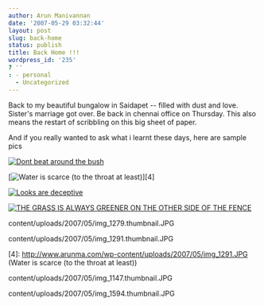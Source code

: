 ```yaml
---
author: Arun Manivannan
date: '2007-05-29 03:32:44'
layout: post
slug: back-home
status: publish
title: Back Home !!!
wordpress_id: '235'
? ''
: - personal
  - Uncategorized
---
```


Back to my beautiful bungalow in Saidapet -- filled with dust and love.
Sister's marriage got over. Be back in chennai office on Thursday. This also
means the restart of scribbling on this big sheet of paper.

And if you really wanted to ask what i learnt these days, here are sample pics

[![Dont beat around the bush][1]][2]

[![Water is scarce (to the throat at least)][3]][4]

[![Looks are deceptive][5]][6]

[![THE GRASS IS ALWAYS GREENER ON THE OTHER SIDE OF THE FENCE][7]][8]

   [1]: http://www.arunma.com/wp-
content/uploads/2007/05/img_1279.thumbnail.JPG

   [2]: http://www.arunma.com/wp-content/uploads/2007/05/img_1279.JPG (Dont
beat around the bush)

   [3]: http://www.arunma.com/wp-
content/uploads/2007/05/img_1291.thumbnail.JPG

   [4]: http://www.arunma.com/wp-content/uploads/2007/05/img_1291.JPG (Water
is scarce (to the throat at least))

   [5]: http://www.arunma.com/wp-
content/uploads/2007/05/img_1147.thumbnail.JPG

   [6]: http://www.arunma.com/wp-content/uploads/2007/05/img_1147.JPG (Looks
are deceptive)

   [7]: http://www.arunma.com/wp-
content/uploads/2007/05/img_1594.thumbnail.JPG

   [8]: http://www.arunma.com/wp-content/uploads/2007/05/img_1594.JPG (THE
GRASS IS ALWAYS GREENER ON THE OTHER SIDE OF THE FENCE)

